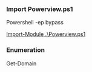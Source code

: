 ### Import Powerview.ps1
Powershell -ep bypass

[Import-Module .\Powerview.ps1](https://github.com/PowerShellMafia/PowerSploit/tree/master/Recon)
### Enumeration
Get-Domain

